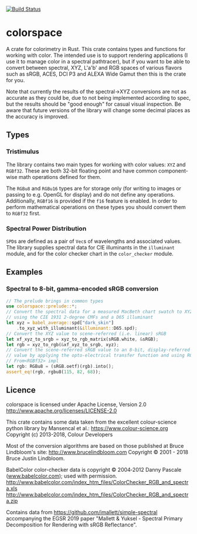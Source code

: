 [![Build Status](https://travis-ci.com/anderslanglands/colorspace-rs.svg?branch=master)](https://travis-ci.com/anderslanglands/colorspace-rs)

# colorspace

 A crate for colorimetry in Rust.
 This crate contains types and functions for working with color. The intended
 use is to support rendering applications (I use it to manage color in a spectral pathtracer), but if you want to be able to 
 convert between spectral, XYZ, L'a'b' and RGB spaces of various flavors such as
 sRGB, ACES, DCI P3 and ALEXA Wide Gamut then this is the crate for you.
 
 Note that currently the results of the spectral->XYZ conversions are not as accurate as they could be, due to not being implemented according to spec, but the results should be "good enough" for casual visual inspection. Be aware that future versions of the library will change some decimal places as the accuracy is improved.

 ## Types
 ### Tristimulus 
 The library contains two main types for working with color values: `XYZ` and `RGBf32`. These are both 32-bit floating point and have common component-wise math operations defined for them.

 The `RGBu8` and `RGBu16` types are for storage only (for writing to images or passing to e.g. OpenGL for display) and do not define any operations. Additionally, `RGBf16` is provided if the `f16` feature is enabled. In order to perform mathematical operations on these types you should convert them to `RGBf32` first.

 ### Spectral Power Distribution
 `SPD`s are defined as a pair of `Vec`s of wavelengths and associated values. The library supplies spectral data for CIE illuminants in the `illuminant` module, and for the color checker chart in the `color_checker` module.
 
 ## Examples
 ### Spectral to 8-bit, gamma-encoded sRGB conversion
 ```rust
 // The prelude brings in common types
 use colorspace::prelude::*;
 // Convert the spectral data for a measured MacBeth chart swatch to XYZ
 // using the CIE 1931 2-degree CMFs and a D65 illuminant
 let xyz = babel_average::spd["dark_skin"]
     .to_xyz_with_illuminant(&illuminant::D65.spd);
 // Convert the XYZ value to scene-referred (i.e. linear) sRGB
 let xf_xyz_to_srgb = xyz_to_rgb_matrix(sRGB.white, &sRGB);
 let rgb = xyz_to_rgb(&xf_xyz_to_srgb, xyz);
 // Convert the scene-referred sRGB value to an 8-bit, display-referred
 // value by applying the opto-electrical transfer function and using RGBu8's
 // From<RGBf32> impl
 let rgb: RGBu8 = (sRGB.oetf)(rgb).into();
 assert_eq!(rgb, rgbu8(115, 82, 68));
 ```
 
 ## Licence
 colorspace is licensed under Apache License, Version 2.0
 http://www.apache.org/licenses/LICENSE-2.0
 
 This crate contains some data taken from the excellent colour-science python
 library by Mansencal et al.: <https://www.colour-science.org>
 Copyright (c) 2013-2018, Colour Developers
 
 Most of the conversion algorithms are based on those published at 
 Bruce Lindbloom's site: <http://www.brucelindbloom.com>
 Copyright © 2001 - 2018 Bruce Justin Lindbloom.
 
 BabelColor color-checker data is copyright © 2004‐2012 Danny Pascale (www.babelcolor.com); used with permission.
 <http://www.babelcolor.com/index_htm_files/ColorChecker_RGB_and_spectra.xls>
 <http://www.babelcolor.com/index_htm_files/ColorChecker_RGB_and_spectra.zip>

Contains data from https://github.com/imallett/simple-spectral accompanying the EGSR 2019 paper "Mallett & Yuksel - Spectral Primary Decomposition for Rendering with sRGB Reflectance". 

